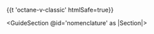 <p>{{t 'octane-v-classic' htmlSafe=true}}</p>


<GuideSection @id='nomenclature' as |Section|>
  <Section @id='angle-brackets'>

  </Section>

  <Section @id='nested-components'>
  </Section>

  <Section @id='namespaced-components'>
  </Section>

  <Section @id='arguments'>
  </Section>

  <Section @id='attributes'>
  </Section>

  <Section @id='this'>
  </Section>

  <Section @id='block'>
  </Section>

  <Section @id='named-block'>
  </Section>

  <Section @id='yield'>
  </Section>

</GuideSection>

